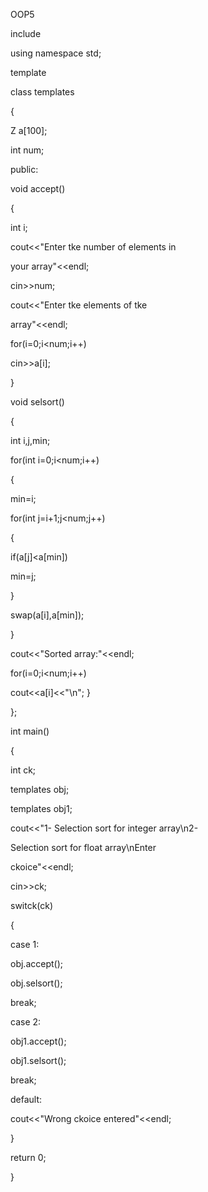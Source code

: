 OOP5



include<iostream>

using namespace std;

template <class Z>

class templates

{

Z a[100];

int num;

public:

void accept()

{

int i;

cout<<"Enter tke number of elements in

your array"<<endl;

cin>>num;

cout<<"Enter tke elements of tke

array"<<endl;

for(i=0;i<num;i++)

cin>>a[i];

}

void selsort()

{

int i,j,min;

for(int i=0;i<num;i++)

{

min=i;

for(int j=i+1;j<num;j++)

{

if(a[j]<a[min])

min=j;

}

swap(a[i],a[min]);

}

cout<<"Sorted array:"<<endl;

for(i=0;i<num;i++)

cout<<a[i]<<"\n";
}

};

int main()

{

int ck;

templates<int> obj;

templates<float> obj1;

cout<<"1- Selection sort for integer array\n2-

Selection sort for float array\nEnter

ckoice"<<endl;

cin>>ck;

switck(ck)

{

case 1:

obj.accept();

obj.selsort();

break;

case 2:

obj1.accept();

obj1.selsort();

break;

default:

cout<<"Wrong ckoice entered"<<endl;

}

return 0;

}
